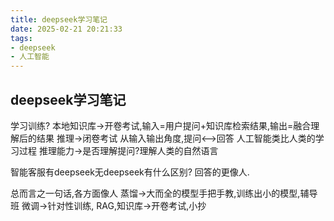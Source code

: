 ```yaml
---
title: deepseek学习笔记
date: 2025-02-21 20:21:33
tags:
- deepseek
- 人工智能
---
```



## deepseek学习笔记
 学习训练?
 本地知识库->开卷考试,输入=用户提问+知识库检索结果,输出=融合理解后的结果
 推理->闭卷考试
 从输入输出角度,提问<-->回答  人工智能类比人类的学习过程
 推理能力->是否理解提问?理解人类的自然语言

 智能客服有deepseek无deepseek有什么区别? 回答的更像人.

 总而言之一句话,各方面像人
 蒸馏->大而全的模型手把手教,训练出小的模型,辅导班
 微调->针对性训练,
 RAG,知识库->开卷考试,小抄